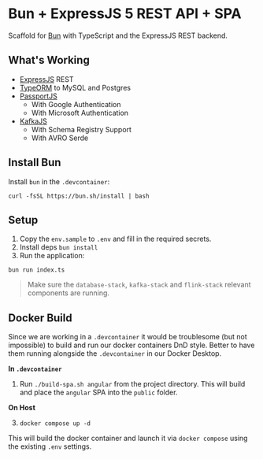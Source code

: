 # Bun + ExpressJS 5 REST API + SPA

Scaffold for [Bun](https://bun.sh) with TypeScript and the ExpressJS REST backend.

## What's Working

- [ExpressJS](https://expressjs.com) REST
- [TypeORM](https://typeorm.io) to MySQL and Postgres
- [PassportJS](https://www.passportjs.org)
    - With Google Authentication
    - With Microsoft Authentication
- [KafkaJS](https://kafka.js.org)
    - With Schema Registry Support
    - With AVRO Serde 

## Install Bun
Install `bun` in the `.devcontainer`:

`curl -fsSL https://bun.sh/install | bash`

## Setup

1. Copy the `env.sample` to `.env` and fill in the required secrets.
2. Install deps `bun install`
2. Run the application:

`bun run index.ts`

> Make sure the `database-stack`, `kafka-stack` and `flink-stack` relevant components are running.

## Docker Build
Since we are working in a `.devcontainer` it would be troublesome (but not impossible) to build and run our docker containers DnD style.  Better to have them running alongside the `.devcontainer` in our Docker Desktop.

__In `.devcontainer`__

1. Run `./build-spa.sh angular` from the project directory.  This will build and place the `angular` SPA into the `public` folder.

__On Host__

3. `docker compose up -d`

This will build the docker container and launch it via `docker compose` using the existing `.env` settings.


